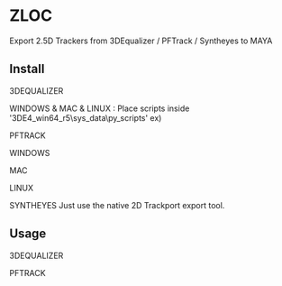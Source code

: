 # ZLOC
Export 2.5D Trackers from 3DEqualizer / PFTrack / Syntheyes to MAYA

## Install
3DEQUALIZER

WINDOWS & MAC & LINUX : Place scripts inside '3DE4_win64_r5\sys_data\py_scripts'
ex)

PFTRACK

WINDOWS

MAC

LINUX

SYNTHEYES
Just use the native 2D Trackport export tool.

## Usage
3DEQUALIZER

PFTRACK
